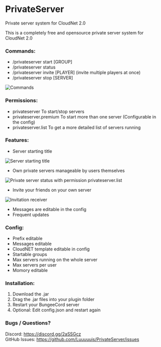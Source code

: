 # PrivateServer
Private server system for CloudNet 2.0

This is a completely free and opensource private server system for CloudNet 2.0

### Commands:
+ /privateserver start [GROUP]
+ /privateserver status
+ /privateserver invite [PLAYER] (invite multiple players at once)
+ /privateserver stop [SERVER] 

![Commands](https://i.ibb.co/SNBKw1M/image.png "Commands")

### Permissions:
+ privateserver To start/stop servers
+ privateserver.premium To start more than one server (Configurable in the config)
+ privateserver.list To get a more detailed list of servers running

### Features:
+ Server starting title 

![Server starting title](https://i.ibb.co/XjgG569/image.png "Server starting title")

+ Own private servers manageable by users themselves

![Private server status with permission privateserver.list](https://i.ibb.co/m9DXTWc/image.png "List of private servers")

+ Invite your friends on your own server

![Invitation receiver](https://i.ibb.co/VtmQBtg/image.png "invitation")

+ Messages are editable in the config
+ Frequent updates

### Config:
+ Prefix editable
+ Messages editable
+ CloudNET template editable in config
+ Startable groups
+ Max servers running on the whole server
+ Max servers per user
+ Momory editable

### Installation:
1. Download the .jar
2. Drag the .jar files into your plugin folder
3. Restart your BungeeCord server
4. Optional: Edit config.json and restart again

### Bugs / Questions?
Discord: https://discord.gg/2aSSGcz  
GitHub Issues: https://github.com/Luuuuuis/PrivateServer/issues
